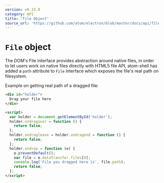 ```yaml
---
version: v0.23.0
category: API
title: 'File Object'
source_url: 'https://github.com/atom/electron/blob/master/docs/api/file-object.md'
---
```


# `File` object

The DOM's File interface provides abstraction around native files, in order to
let users work on native files directly with HTML5 file API, atom-shell has
added a `path` attribute to `File` interface which exposes the file's real path
on filesystem.

Example on getting real path of a dragged file:

```html
<div id="holder">
  Drag your file here
</div>

<script>
  var holder = document.getElementById('holder');
  holder.ondragover = function () {
    return false;
  };
  holder.ondragleave = holder.ondragend = function () {
    return false;
  };
  holder.ondrop = function (e) {
    e.preventDefault();
    var file = e.dataTransfer.files[0];
    console.log('File you dragged here is', file.path);
    return false;
  };
</script>
```
